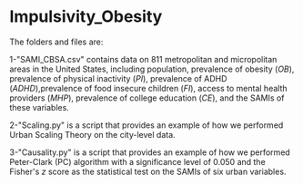 # Impulsivity_Obesity

The folders and files are:

1-"SAMI_CBSA.csv" contains data on 811 metropolitan and micropolitan areas in the United States, including population, prevalence of obesity ($\textit{OB}$), prevalence of physical inactivity ($\textit{PI}$), prevalence of ADHD ($\textit{ADHD}$),prevalence of food insecure children ($\textit{FI}$), access to mental health providers ($\textit{MHP}$), prevalence of college education ($\textit{CE}$), and the SAMIs of these variables.

2-"Scaling.py" is a script that provides an example of how we performed Urban Scaling Theory on the city-level data.

3-"Causality.py" is a script that provides an example of how we performed Peter-Clark (PC) algorithm with a significance level of 0.050 and the Fisher's $z$ score as the statistical test on the SAMIs of six urban variables. 
